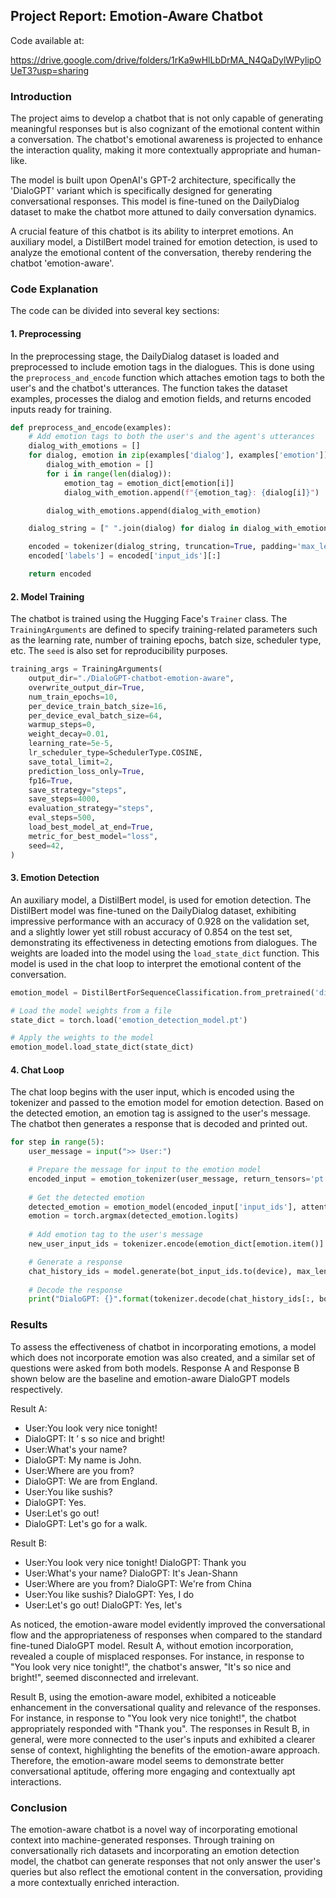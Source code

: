 ## Project Report: Emotion-Aware Chatbot

Code available at: 

https://drive.google.com/drive/folders/1rKa9wHlLbDrMA_N4QaDylWPylipOUeT3?usp=sharing

### Introduction

The project aims to develop a chatbot that is not only capable of generating meaningful responses but is also cognizant of the emotional content within a conversation. The chatbot's emotional awareness is projected to enhance the interaction quality, making it more contextually appropriate and human-like.

The model is built upon OpenAI's GPT-2 architecture, specifically the 'DialoGPT' variant which is specifically designed for generating conversational responses. This model is fine-tuned on the DailyDialog dataset to make the chatbot more attuned to daily conversation dynamics.

A crucial feature of this chatbot is its ability to interpret emotions. An auxiliary model, a DistilBert model trained for emotion detection, is used to analyze the emotional content of the conversation, thereby rendering the chatbot 'emotion-aware'.

### Code Explanation

The code can be divided into several key sections:

#### 1. Preprocessing

In the preprocessing stage, the DailyDialog dataset is loaded and preprocessed to include emotion tags in the dialogues. This is done using the `preprocess_and_encode` function which attaches emotion tags to both the user's and the chatbot's utterances. The function takes the dataset examples, processes the dialog and emotion fields, and returns encoded inputs ready for training.

```python
def preprocess_and_encode(examples):
    # Add emotion tags to both the user's and the agent's utterances
    dialog_with_emotions = []
    for dialog, emotion in zip(examples['dialog'], examples['emotion']):
        dialog_with_emotion = []
        for i in range(len(dialog)):
            emotion_tag = emotion_dict[emotion[i]]
            dialog_with_emotion.append(f"{emotion_tag}: {dialog[i]}")

        dialog_with_emotions.append(dialog_with_emotion)

    dialog_string = [" ".join(dialog) for dialog in dialog_with_emotions]

    encoded = tokenizer(dialog_string, truncation=True, padding='max_length', max_length=128)
    encoded['labels'] = encoded['input_ids'][:]

    return encoded
```

#### 2. Model Training

The chatbot is trained using the Hugging Face's `Trainer` class. The `TrainingArguments` are defined to specify training-related parameters such as the learning rate, number of training epochs, batch size, scheduler type, etc. The `seed` is also set for reproducibility purposes.

```python
training_args = TrainingArguments(
    output_dir="./DialoGPT-chatbot-emotion-aware",
    overwrite_output_dir=True,
    num_train_epochs=10,
    per_device_train_batch_size=16,
    per_device_eval_batch_size=64,
    warmup_steps=0,
    weight_decay=0.01,
    learning_rate=5e-5,  
    lr_scheduler_type=SchedulerType.COSINE, 
    save_total_limit=2,
    prediction_loss_only=True,
    fp16=True,
    save_strategy="steps",  
    save_steps=4000,                    
    evaluation_strategy="steps",        
    eval_steps=500,                     
    load_best_model_at_end=True,       
    metric_for_best_model="loss",
    seed=42,
)
```

#### 3. Emotion Detection

An auxiliary model, a DistilBert model, is used for emotion detection. The DistilBert model was fine-tuned on the DailyDialog dataset, exhibiting impressive performance with an accuracy of 0.928 on the validation set, and a slightly lower yet still robust accuracy of 0.854 on the test set, demonstrating its effectiveness in detecting emotions from dialogues. The weights are loaded into the model using the `load_state_dict` function. This model is used in the chat loop to interpret the emotional content of the conversation. 

```python
emotion_model = DistilBertForSequenceClassification.from_pretrained('distilbert-base-uncased', num_labels=7)

# Load the model weights from a file
state_dict = torch.load('emotion_detection_model.pt')

# Apply the weights to the model
emotion_model.load_state_dict(state_dict)
```

#### 4. Chat Loop

The chat loop begins with the user input, which is encoded using the tokenizer and passed to the emotion model for emotion detection. Based on the detected emotion, an emotion tag is assigned to the user's message. The chatbot then generates a response that is decoded and printed out.

```python
for step in range(5):
    user_message = input(">> User:")

    # Prepare the message for input to the emotion model
    encoded_input = emotion_tokenizer(user_message, return_tensors='pt').to(device)
    
    # Get the detected emotion
    detected_emotion = emotion_model(encoded_input['input_ids'], attention_mask=encoded_input['attention_mask'])
    emotion = torch.argmax(detected_emotion.logits)
    
    # Add emotion tag to the user's message
    new_user_input_ids = tokenizer.encode(emotion_dict[emotion.item()] + ": " + user_message + tokenizer.eos_token, return_tensors='pt')

    # Generate a response
    chat_history_ids = model.generate(bot_input_ids.to(device), max_length=50, pad_token_id=tokenizer.eos_token_id, do_sample=True, temperature=0.7)
    
    # Decode the response
    print("DialoGPT: {}".format(tokenizer.decode(chat_history_ids[:, bot_input_ids.shape[-1]:][0], skip_special_token=True)))
```

### Results 

To assess the effectiveness of chatbot in incorporating emotions, a model which does not incorporate emotion was also created, and a similar set of questions were asked from both models. Response A and Response B shown below are the baseline and emotion-aware DialoGPT models respectively.

Result A:
* User:You look very nice tonight!
* DialoGPT: It ’ s so nice and bright!
* User:What's your name?
* DialoGPT: My name is John.
* User:Where are you from?
* DialoGPT: We are from England.
* User:You like sushis?
* DialoGPT: Yes.
* User:Let's go out!
* DialoGPT: Let's go for a walk. 

Result B:

* User:You look very nice tonight!
DialoGPT: Thank you
* User:What's your name?
DialoGPT: It's Jean-Shann
* User:Where are you from?
DialoGPT: We're from China
* User:You like sushis?
DialoGPT: Yes, I do
* User:Let's go out!
DialoGPT: Yes, let's


As noticed, the emotion-aware model evidently improved the conversational flow and the appropriateness of responses when compared to the standard fine-tuned DialoGPT model. Result A, without emotion incorporation, revealed a couple of misplaced responses. For instance, in response to "You look very nice tonight!", the chatbot's answer, "It's so nice and bright!", seemed disconnected and irrelevant.

Result B, using the emotion-aware model, exhibited a noticeable enhancement in the conversational quality and relevance of the responses. For instance, in response to "You look very nice tonight!", the chatbot appropriately responded with "Thank you". The responses in Result B, in general, were more connected to the user's inputs and exhibited a clearer sense of context, highlighting the benefits of the emotion-aware approach. Therefore, the emotion-aware model seems to demonstrate better conversational aptitude, offering more engaging and contextually apt interactions.

### Conclusion

The emotion-aware chatbot is a novel way of incorporating emotional context into machine-generated responses. Through training on conversationally rich datasets and incorporating an emotion detection model, the chatbot can generate responses that not only answer the user's queries but also reflect the emotional content in the conversation, providing a more contextually enriched interaction.
